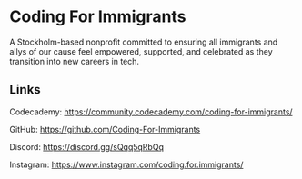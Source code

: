 # Coding For Immigrants

A Stockholm-based nonprofit committed to ensuring all immigrants and allys of our cause feel empowered, supported, and celebrated as they transition into new careers in tech.

## Links

Codecademy: https://community.codecademy.com/coding-for-immigrants/

GitHub: https://github.com/Coding-For-Immigrants

Discord: https://discord.gg/sQqq5qRbQq

Instagram: https://www.instagram.com/coding.for.immigrants/
